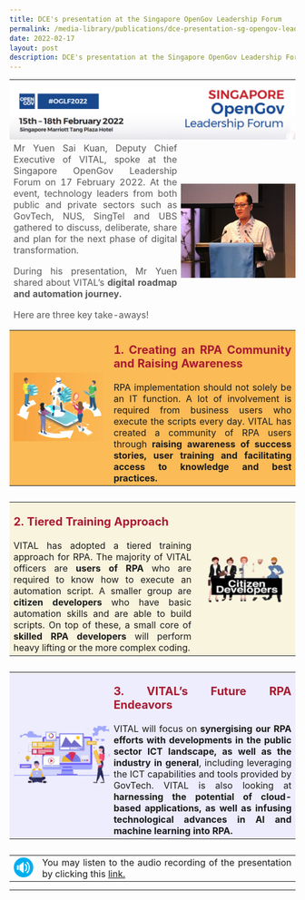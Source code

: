 ```yaml
---
title: DCE's presentation at the Singapore OpenGov Leadership Forum
permalink: /media-library/publications/dce-presentation-sg-opengov-leadership-forum/
date: 2022-02-17
layout: post
description: DCE's presentation at the Singapore OpenGov Leadership Forum
---
```

<table style="border: 0px;padding:0px;" width="100%" height="100%">	
	<tr style="border: 0px;padding:0px;">
		<td colspan = "2" style="border: 0px;padding:0px;vertical-align: middle;text-align: center;">
			<img src="/images/Media/OpenGovHeader.png"  /> 
		</td>
	</tr>
	<tr style="border: 0px; padding:0px;" >
		<td width="60%">
			<div style="font-size:16px;text-align:justify;color:#585858">   
				Mr Yuen Sai Kuan, Deputy Chief Executive of VITAL, spoke at the Singapore OpenGov Leadership Forum on 17 February 2022. At the event, technology leaders from both public and private sectors such as GovTech, NUS, SingTel and UBS gathered to discuss, deliberate, share and plan for the next phase of digital transformation. 
			</div>
			<br>			
			<div style="font-size:16px;text-align:justify;color:#585858">   
				During his presentation, Mr Yuen shared about VITAL’s <b>digital roadmap and automation journey.</b>
				</div>
			<br>			
			<div style="font-size:16px;text-align:justify;color:#585858">   
				Here are three key take-aways!
				</div>
		</td>	
		<td style="border: 0px; padding:0px;" >
			<img src="/images/Media/OpenGovImage1.png"  /> 
		</td>
	</tr>
	<tr style="border: 0px; padding:0px;">
		<td colspan="2" style="border: 0px; padding:0px;">
			<table style="border: 0px;padding:0px;">	
				<tr style="border: 0px; padding:0px;">
				<td style="border: 0px;vertical-align: middle;background-color:#fbbb56" width="35%" >
					<img src="/images/Media/OpenGovImage2.png"/> 
			</td>
		<td style="border: 0px;vertical-align: middle;background-color:#fbbb56" >
			<p style="font-size:20px;text-align:justify;color:#a91932;">	
				<b>1. Creating an RPA Community and Raising Awareness</b>
			</p>
			<div style="font-size:16px;text-align:justify;">
				RPA implementation should not solely be an IT function. A lot of involvement is required from business users who execute the scripts every day. VITAL has created a community of RPA users through <b>raising awareness of success stories, user training and facilitating access to knowledge and best practices.</b>
				</div>
		</td>
	</tr>
</table>
	</td>
	</tr>	
		<tr style="border: 0; padding:0px;">
		<td colspan="2" style="border: 0; padding:0px;">
			<table style="border: 0;padding:0px;">	
				<tr style="border: 0px; padding:0px;">				
		<td style="border: 0px;vertical-align: middle;background-color:#f9f4de" >
			<p style="font-size:20px;text-align:justify;color:#a91932;">	
				<b>2. Tiered Training Approach</b>
			</p>
			<div style="font-size:16px;text-align:justify;">
				   VITAL has adopted a tiered training approach for RPA. The majority of VITAL officers are <b>users of RPA</b> who are required to know how to execute an automation script. A smaller group are <b>citizen developers</b> who have basic automation skills and are able to build scripts. On top of these, a small core of <b>skilled RPA developers</b> will perform heavy lifting or the more complex coding.
				</div>
		</td>
		<td style="border: 0px; padding:0px;vertical-align: middle;background-color:#f9f4de" width="35%" >
					<img src="/images/Media/OpenGovImage3.png"/> 
			</td>
	</tr>
</table>
	</td>
	</tr>	
		<tr style="border: 0px; padding:0px;">
		<td colspan="2" style="border: 0px; padding:0px;">
			<table style="border: 0;padding:0px;">	
				<tr style="border: 0px; padding:0px;">
				<td style="border: 0px; padding:0px;background-color:#eeedfd;vertical-align: middle;" width= "35%" height="100%">
					<img src="/images/Media/OpenGovImage4.png" /> 
			</td>
		<td style="border: 0px;vertical-align: middle;background-color:#eeedfd" >
			<p style="font-size:20px;text-align:justify;color:#a91932;">	
				<b>3. VITAL’s Future RPA Endeavors</b>
			</p>
			<div style="font-size:16px;text-align:justify;">
				VITAL will focus on <b>synergising our RPA efforts with developments in the public sector ICT landscape, as well as the industry in general</b>, including leveraging the ICT capabilities and tools provided by GovTech. VITAL is also looking at <b>harnessing the potential of cloud-based applications, as well as infusing technological advances in AI and machine learning into RPA.</b>  
				</div>
		</td>
	</tr>
</table>
	</td>
	</tr>	
	<tr style="border: 0px;padding:0px;">
		<td colspan = "2" style="border: 0px;padding:0px;vertical-align: middle;text-align: center;">
			<table style="border: 0;padding:0px;" width="100%" height="100%">	
				<tr style="border: 0px; padding:0px;">
				<td width="10%">
					<img src="/images/Media/OpenGovImage5.png" /> 
		</td>
		<td style="border: 0px;vertical-align: middle;" >
			<div style="font-size:16px;text-align:Justify;">  
			You may listen to the audio recording of the presentation by clicking this <a href="/media-library/videos/dce-presentation-singapore-opengov-leadership-forum">link.</a></div>
		</td>
	</tr>
</table>  			
		</td>
	</tr>
	</table>